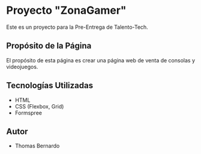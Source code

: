 # Proyecto "ZonaGamer"

Este es un proyecto para la Pre-Entrega de Talento-Tech.

## Propósito de la Página

El propósito de esta página es crear una página web de venta de consolas y videojuegos.

## Tecnologías Utilizadas

* HTML
* CSS (Flexbox, Grid)
* Formspree

## Autor

* Thomas Bernardo